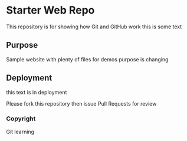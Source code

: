# Starter Web Repo

This repository is for showing how Git and GitHub work
this is some text

## Purpose

Sample website with plenty of files for demos
purpose is changing

## Deployment

this text is in deployment

Please fork this repository then issue Pull Requests for review

### Copyright

Git learning